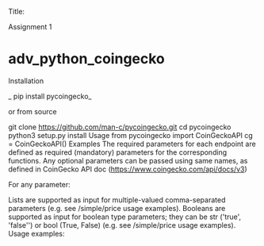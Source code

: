 Title:

Assignment 1 
# adv_python_coingecko

Installation

_
pip install pycoingecko_


or from source

git clone https://github.com/man-c/pycoingecko.git
cd pycoingecko
python3 setup.py install
Usage
from pycoingecko import CoinGeckoAPI
cg = CoinGeckoAPI()
Examples
The required parameters for each endpoint are defined as required (mandatory) parameters for the corresponding functions.
Any optional parameters can be passed using same names, as defined in CoinGecko API doc (https://www.coingecko.com/api/docs/v3)

For any parameter:

Lists are supported as input for multiple-valued comma-separated parameters
(e.g. see /simple/price usage examples).
Booleans are supported as input for boolean type parameters; they can be str ('true', 'false'') or bool (True, False)
(e.g. see /simple/price usage examples).
Usage examples:
